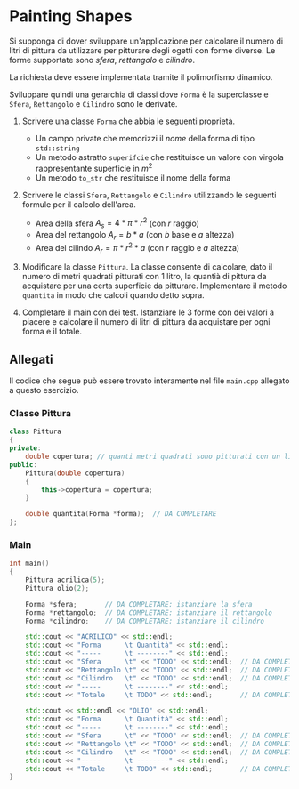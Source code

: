 # Painting Shapes

Si supponga di dover sviluppare un'applicazione per calcolare il
numero di litri di pittura da utilizzare per pitturare degli ogetti
con forme diverse. Le forme supportate sono _sfera_, _rettangolo_ e
_cilindro_.

La richiesta deve essere implementata tramite il polimorfismo
dinamico.

Sviluppare quindi una gerarchia di classi dove `Forma` è la
superclasse e `Sfera`, `Rettangolo` e `Cilindro` sono le derivate.

1. Scrivere una classe `Forma` che abbia le seguenti proprietà.

   - Un campo private che memorizzi il _nome_ della forma di tipo
     `std::string`
   - Un metodo astratto `superifcie` che restituisce un valore con
     virgola rappresentante superficie in $m^2$
   - Un metodo `to_str` che restituisce il nome della forma

2. Scrivere le classi `Sfera`, `Rettangolo` e `Cilindro` utilizzando
   le seguenti formule per il calcolo dell'area.

   - Area della sfera $A_s = 4 * \pi * r^2$ (con $r$ raggio)
   - Area del rettangolo $A_r = b * a$ (con $b$ base e $a$ altezza)
   - Area del cilindo $A_r = \pi * r^2 * a$ (con $r$ raggio e $a$
     altezza)

3. Modificare la classe `Pittura`. La classe consente di calcolare,
   dato il numero di metri quadrati pitturati con 1 litro, la quantià
   di pittura da acquistare per una certa superficie da pitturare.
   Implementare il metodo `quantita` in modo che calcoli quando detto
   sopra.

4. Completare il main con dei test. Istanziare le 3 forme con dei
   valori a piacere e calcolare il numero di litri di pittura da
   acquistare per ogni forma e il totale.

## Allegati

Il codice che segue può essere trovato interamente nel file `main.cpp`
allegato a questo esercizio.

### Classe Pittura

```cpp
class Pittura
{
private:
    double copertura; // quanti metri quadrati sono pitturati con un litro
public:
    Pittura(double copertura)
    {
        this->copertura = copertura;
    }

    double quantita(Forma *forma);  // DA COMPLETARE
};
```

### Main

```cpp
int main()
{
    Pittura acrilica(5);
    Pittura olio(2);

    Forma *sfera;       // DA COMPLETARE: istanziare la sfera
    Forma *rettangolo;  // DA COMPLETARE: istanziare il rettangolo
    Forma *cilindro;    // DA COMPLETARE: istanziare il cilindro

    std::cout << "ACRILICO" << std::endl;
    std::cout << "Forma      \t Quantità" << std::endl;
    std::cout << "-----      \t --------" << std::endl;
    std::cout << "Sfera      \t" << "TODO" << std::endl;  // DA COMPLETARE: sostituire "TODO" con il calcolo vero
    std::cout << "Rettangolo \t" << "TODO" << std::endl;  // DA COMPLETARE
    std::cout << "Cilindro   \t" << "TODO" << std::endl;  // DA COMPLETARE
    std::cout << "-----      \t --------" << std::endl;
    std::cout << "Totale     \t TODO" << std::endl;       // DA COMPLETARE

    std::cout << std::endl << "OLIO" << std::endl;
    std::cout << "Forma      \t Quantità" << std::endl;
    std::cout << "-----      \t --------" << std::endl;
    std::cout << "Sfera      \t" << "TODO" << std::endl;  // DA COMPLETARE
    std::cout << "Rettangolo \t" << "TODO" << std::endl;  // DA COMPLETARE
    std::cout << "Cilindro   \t" << "TODO" << std::endl;  // DA COMPLETARE
    std::cout << "-----      \t --------" << std::endl;
    std::cout << "Totale     \t TODO" << std::endl;       // DA COMPLETARE
}
```

